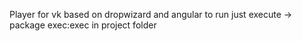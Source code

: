 Player for vk based on dropwizard and angular 
to run just execute -> package exec:exec in project folder
